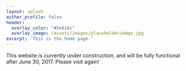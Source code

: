 ```yaml
---
layout: splash
author_profile: false
header:
  overlay_color: "#5e616c"
  overlay_image: /assets/images/placeholderimage.jpg
excerpt: 'This is the home page.'
---
```


This website is currently under construction, and will be fully functional after June 30, 2017. Please visit again!
